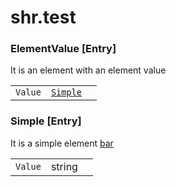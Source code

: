 # shr.test

### <a name="ElementValue"></a>ElementValue [Entry]
It is an element with an element value

| | | |
|---|---|---|
| `Value` | [`Simple`](../test/index.md#Simple) ||

### <a name="Simple"></a>Simple [Entry]
It is a simple element [bar](http://foo.org/bar)

| | | |
|---|---|---|
| `Value` | string ||